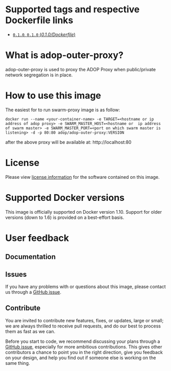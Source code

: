 # Supported tags and respective Dockerfile links

- [`0.1.0`, `0.1.0` (*0.1.0/Dockerfile*)](https://github.com/Accenture/adop-outer-proxy/blob/master/Dockerfile)

# What is adop-outer-proxy?

adop-outer-proxy is used to proxy the ADOP Proxy when public/private network segregation is in place.

# How to use this image

The easiest for to run swarm-proxy image is as follow:
```
docker run --name <your-container-name> -e TARGET=<hostname or ip address of adop proxy> -e SWARM_MASTER_HOST=<hostname or  ip address of swarm master> -e SWARM_MASTER_PORT=<port on which swarm master is listening> -d -p 80:80 adop/adop-outer-proxy:VERSION
```
after the above proxy will be available at: http://localhost:80

# License
Please view [license information](https://github.com/Accenture/adop-outer-proxy/blob/master/LICENSE.md) for the software contained on this image.

# Supported Docker versions

This image is officially supported on Docker version 1.10.
Support for older versions (down to 1.6) is provided on a best-effort basis.

# User feedback

## Documentation

## Issues
If you have any problems with or questions about this image, please contact us through a [GitHub issue](https://github.com/Accenture/adop-outer-proxy/issues).

## Contribute
You are invited to contribute new features, fixes, or updates, large or small; we are always thrilled to receive pull requests, and do our best to process them as fast as we can.

Before you start to code, we recommend discussing your plans through a [GitHub issue](https://github.com/Accenture/adop-outer-proxy/issues), especially for more ambitious contributions. This gives other contributors a chance to point you in the right direction, give you feedback on your design, and help you find out if someone else is working on the same thing.
